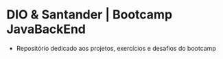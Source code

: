 # DIO & Santander | Bootcamp JavaBackEnd 

- Repositório dedicado aos projetos, exercícios e desafios do bootcamp 
